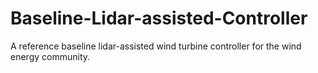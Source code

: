 # Baseline-Lidar-assisted-Controller
A reference baseline lidar-assisted wind turbine controller for the wind energy community. 
